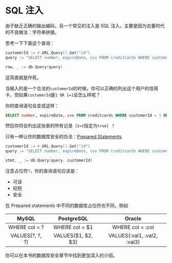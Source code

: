 SQL 注入
=============

由于缺乏正确的输出编码，另一个常见的注入是 SQL 注入，主要是因为古董时代的不良做法：字符串拼接。

思考一下下面这个查询：

```go
customerId := r.URL.Query().Get("id")
query := "SELECT number, expireDate, cvv FROM creditcards WHERE customerId = " + customerId

row, _ := db.Query(query)
```
这简直就是作死。

当输入的是一个合法的`customerId`的时候，你可以正确的列出这个用户的信用卡，但如果`customerId`是`1 OR 1=1`会怎么样呢？

你的查询语句会变成这样：

```SQL
SELECT number, expireDate, cvv FROM creditcards WHERE customerId = 1 OR 1=1
```
然后你将会列出这张表的所有记录（`1=1`恒定为`true`）！

只有一种让你的数据库安全的办法：[Prepared Statements][1].

```go
customerId := r.URL.Query().Get("id")
query := "SELECT number, expireDate, cvv FROM creditcards WHERE customerId = ?"

stmt, _ := db.Query(query, customerId)
```
注意占位符`?`，你的查询语句应该是：

 * 可读
 * 较短
 * 安全

在 Prepared statements 中不同的数据库占位符也不同，例如

| MySQL | PostgreSQL | Oracle |
| :---: | :--------: | :----: |
| WHERE col = ? | WHERE col = $1 | WHERE col = :col |
| VALUES(?, ?, ?) | VALUES($1, $2, $3) | VALUES(:val1, :val2, :val3) |

你可以在本书的数据库安全章节中找到更加深入的介绍。

[1]: https://golang.org/pkg/database/sql/#DB.Prepare
